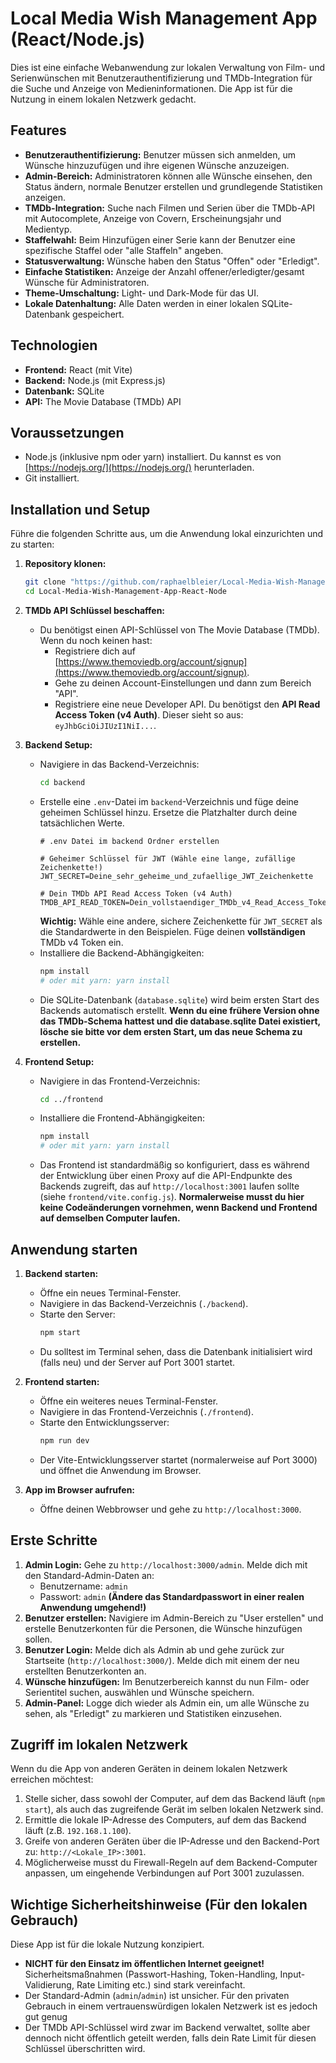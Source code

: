 # Local Media Wish Management App (React/Node.js)

Dies ist eine einfache Webanwendung zur lokalen Verwaltung von Film- und Serienwünschen mit Benutzerauthentifizierung und TMDb-Integration für die Suche und Anzeige von Medieninformationen. 
Die App ist für die Nutzung in einem lokalen Netzwerk gedacht.

## Features

*   **Benutzerauthentifizierung:** Benutzer müssen sich anmelden, um Wünsche hinzuzufügen und ihre eigenen Wünsche anzuzeigen.
*   **Admin-Bereich:** Administratoren können alle Wünsche einsehen, den Status ändern, normale Benutzer erstellen und grundlegende Statistiken anzeigen.
*   **TMDb-Integration:** Suche nach Filmen und Serien über die TMDb-API mit Autocomplete, Anzeige von Covern, Erscheinungsjahr und Medientyp.
*   **Staffelwahl:** Beim Hinzufügen einer Serie kann der Benutzer eine spezifische Staffel oder "alle Staffeln" angeben.
*   **Statusverwaltung:** Wünsche haben den Status "Offen" oder "Erledigt".
*   **Einfache Statistiken:** Anzeige der Anzahl offener/erledigter/gesamt Wünsche für Administratoren.
*   **Theme-Umschaltung:** Light- und Dark-Mode für das UI.
*   **Lokale Datenhaltung:** Alle Daten werden in einer lokalen SQLite-Datenbank gespeichert.

## Technologien

*   **Frontend:** React (mit Vite)
*   **Backend:** Node.js (mit Express.js)
*   **Datenbank:** SQLite
*   **API:** The Movie Database (TMDb) API

## Voraussetzungen

*   Node.js (inklusive npm oder yarn) installiert. Du kannst es von [https://nodejs.org/](https://nodejs.org/) herunterladen.
*   Git installiert.

## Installation und Setup

Führe die folgenden Schritte aus, um die Anwendung lokal einzurichten und zu starten:

1.  **Repository klonen:**
    ```bash
    git clone "https://github.com/raphaelbleier/Local-Media-Wish-Management-App-React-Node"
    cd Local-Media-Wish-Management-App-React-Node
    ```

2.  **TMDb API Schlüssel beschaffen:**
    *   Du benötigst einen API-Schlüssel von The Movie Database (TMDb). Wenn du noch keinen hast:
        *   Registriere dich auf [https://www.themoviedb.org/account/signup](https://www.themoviedb.org/account/signup).
        *   Gehe zu deinen Account-Einstellungen und dann zum Bereich "API".
        *   Registriere eine neue Developer API. Du benötigst den **API Read Access Token (v4 Auth)**. Dieser sieht so aus: `eyJhbGciOiJIUzI1NiI...`.

3.  **Backend Setup:**
    *   Navigiere in das Backend-Verzeichnis:
        ```bash
        cd backend
        ```
    *   Erstelle eine `.env`-Datei im `backend`-Verzeichnis und füge deine geheimen Schlüssel hinzu. Ersetze die Platzhalter durch deine tatsächlichen Werte.
        ```env
        # .env Datei im backend Ordner erstellen

        # Geheimer Schlüssel für JWT (Wähle eine lange, zufällige Zeichenkette!)
        JWT_SECRET=Deine_sehr_geheime_und_zufaellige_JWT_Zeichenkette

        # Dein TMDb API Read Access Token (v4 Auth)
        TMDB_API_READ_TOKEN=Dein_vollstaendiger_TMDb_v4_Read_Access_Token
        ```
        **Wichtig:** Wähle eine andere, sichere Zeichenkette für `JWT_SECRET` als die Standardwerte in den Beispielen. Füge deinen **vollständigen** TMDb v4 Token ein.
    *   Installiere die Backend-Abhängigkeiten:
        ```bash
        npm install
        # oder mit yarn: yarn install
        ```
    *   Die SQLite-Datenbank (`database.sqlite`) wird beim ersten Start des Backends automatisch erstellt. **Wenn du eine frühere Version ohne das TMDb-Schema hattest und die database.sqlite Datei existiert, lösche sie bitte vor dem ersten Start, um das neue Schema zu erstellen.**

4.  **Frontend Setup:**
    *   Navigiere in das Frontend-Verzeichnis:
        ```bash
        cd ../frontend
        ```
    *   Installiere die Frontend-Abhängigkeiten:
        ```bash
        npm install
        # oder mit yarn: yarn install
        ```
    *   Das Frontend ist standardmäßig so konfiguriert, dass es während der Entwicklung über einen Proxy auf die API-Endpunkte des Backends zugreift, das auf `http://localhost:3001` laufen sollte (siehe `frontend/vite.config.js`). **Normalerweise musst du hier keine Codeänderungen vornehmen, wenn Backend und Frontend auf demselben Computer laufen.**

## Anwendung starten

1.  **Backend starten:**
    *   Öffne ein neues Terminal-Fenster.
    *   Navigiere in das Backend-Verzeichnis (`./backend`).
    *   Starte den Server:
        ```bash
        npm start
        ```
    *   Du solltest im Terminal sehen, dass die Datenbank initialisiert wird (falls neu) und der Server auf Port 3001 startet.

2.  **Frontend starten:**
    *   Öffne ein weiteres neues Terminal-Fenster.
    *   Navigiere in das Frontend-Verzeichnis (`./frontend`).
    *   Starte den Entwicklungsserver:
        ```bash
        npm run dev
        ```
    *   Der Vite-Entwicklungsserver startet (normalerweise auf Port 3000) und öffnet die Anwendung im Browser.

3.  **App im Browser aufrufen:**
    *   Öffne deinen Webbrowser und gehe zu `http://localhost:3000`.

## Erste Schritte

1.  **Admin Login:** Gehe zu `http://localhost:3000/admin`. Melde dich mit den Standard-Admin-Daten an:
    *   Benutzername: `admin`
    *   Passwort: `admin`
    **(Ändere das Standardpasswort in einer realen Anwendung umgehend!)**
2.  **Benutzer erstellen:** Navigiere im Admin-Bereich zu "User erstellen" und erstelle Benutzerkonten für die Personen, die Wünsche hinzufügen sollen.
3.  **Benutzer Login:** Melde dich als Admin ab und gehe zurück zur Startseite (`http://localhost:3000/`). Melde dich mit einem der neu erstellten Benutzerkonten an.
4.  **Wünsche hinzufügen:** Im Benutzerbereich kannst du nun Film- oder Serientitel suchen, auswählen und Wünsche speichern.
5.  **Admin-Panel:** Logge dich wieder als Admin ein, um alle Wünsche zu sehen, als "Erledigt" zu markieren und Statistiken einzusehen.

## Zugriff im lokalen Netzwerk

Wenn du die App von anderen Geräten in deinem lokalen Netzwerk erreichen möchtest:

1.  Stelle sicher, dass sowohl der Computer, auf dem das Backend läuft (`npm start`), als auch das zugreifende Gerät im selben lokalen Netzwerk sind.
2.  Ermittle die lokale IP-Adresse des Computers, auf dem das Backend läuft (z.B. `192.168.1.100`).
3.  Greife von anderen Geräten über die IP-Adresse und den Backend-Port zu: `http://<Lokale_IP>:3001`.
4.  Möglicherweise musst du Firewall-Regeln auf dem Backend-Computer anpassen, um eingehende Verbindungen auf Port 3001 zuzulassen.

## Wichtige Sicherheitshinweise (Für den lokalen Gebrauch)

Diese App ist für die lokale Nutzung konzipiert.

*   **NICHT für den Einsatz im öffentlichen Internet geeignet!** Sicherheitsmaßnahmen (Passwort-Hashing, Token-Handling, Input-Validierung, Rate Limiting etc.) sind stark vereinfacht.
*   Der Standard-Admin (`admin`/`admin`) ist unsicher. Für den privaten Gebrauch in einem vertrauenswürdigen lokalen Netzwerk ist es jedoch gut genug
*   Der TMDb API-Schlüssel wird zwar im Backend verwaltet, sollte aber dennoch nicht öffentlich geteilt werden, falls dein Rate Limit für diesen Schlüssel überschritten wird.

